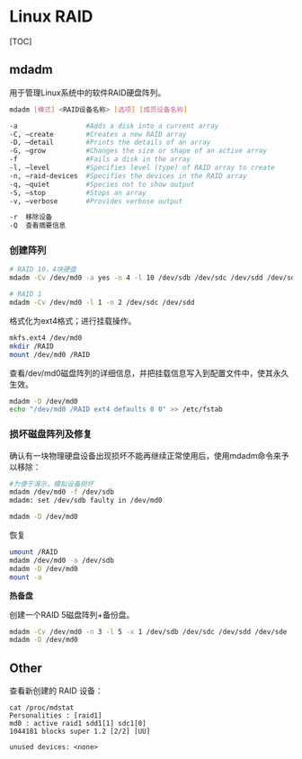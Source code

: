 # Linux RAID

[TOC]

## mdadm

用于管理Linux系统中的软件RAID硬盘阵列。

```bash
mdadm [模式] <RAID设备名称> [选项] [成员设备名称]

-a	               #Adds a disk into a current array
-C, —create        #Creates a new RAID array
-D, —detail        #Prints the details of an array
-G, —grow          #Changes the size or shape of an active array
-f                 #Fails a disk in the array
-l, —level         #Specifies level (type) of RAID array to create
-n, —raid-devices  #Specifies the devices in the RAID array
-q, —quiet         #Species not to show output
-S, —stop          #Stops an array
-v, —verbose       #Provides verbose output

-r	移除设备
-Q	查看摘要信息
```

### 创建阵列

```bash
# RAID 10，4块硬盘
mdadm -Cv /dev/md0 -a yes -n 4 -l 10 /dev/sdb /dev/sdc /dev/sdd /dev/sde

# RAID 1
mdadm -Cv /dev/md0 -l 1 -n 2 /dev/sdc /dev/sdd
```

格式化为ext4格式；进行挂载操作。

```bash
mkfs.ext4 /dev/md0
mkdir /RAID
mount /dev/md0 /RAID
```

查看/dev/md0磁盘阵列的详细信息，并把挂载信息写入到配置文件中，使其永久生效。

```bash
mdadm -D /dev/md0
echo "/dev/md0 /RAID ext4 defaults 0 0" >> /etc/fstab
```

### 损坏磁盘阵列及修复

确认有一块物理硬盘设备出现损坏不能再继续正常使用后，使用mdadm命令来予以移除：

```bash
#为便于演示，模拟设备损坏
mdadm /dev/md0 -f /dev/sdb
mdadm: set /dev/sdb faulty in /dev/md0

mdadm -D /dev/md0
```

恢复

```bash
umount /RAID
mdadm /dev/md0 -a /dev/sdb
mdadm -D /dev/md0
mount -a
```

**热备盘**

创建一个RAID 5磁盘阵列+备份盘。

```bash
mdadm -Cv /dev/md0 -n 3 -l 5 -x 1 /dev/sdb /dev/sdc /dev/sdd /dev/sde
mdadm -D /dev/md0
```

## Other

查看新创建的 RAID 设备：

    cat /proc/mdstat
    Personalities : [raid1]
    md0 : active raid1 sdd1[1] sdc1[0]
    1044181 blocks super 1.2 [2/2] [UU]
    
    unused devices: <none>

